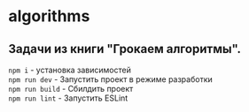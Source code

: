 # algorithms

## Задачи из книги "Грокаем алгоритмы".

`npm i` - установка зависимостей<br>
`npm run dev` - Запустить проект в режиме разработки<br>
`npm run build` - Сбилдить проект<br>
`npm run lint` - Запустить ESLint
